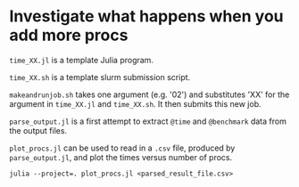 # Investigate what happens when you add more procs

`time_XX.jl` is a template Julia program.

`time_XX.sh` is a template slurm submission script.

`makeandrunjob.sh` takes one argument (e.g. '02') and substitutes 'XX' for the argument in `time_XX.jl` and `time_XX.sh`. It then submits this new job.

`parse_output.jl` is a first attempt to extract `@time` and `@benchmark` data from the output files.

`plot_procs.jl` can be used to read in a `.csv` file, produced by `parse_output.jl`, and plot the times versus number of procs.
```
julia --project=. plot_procs.jl <parsed_result_file.csv>
```
